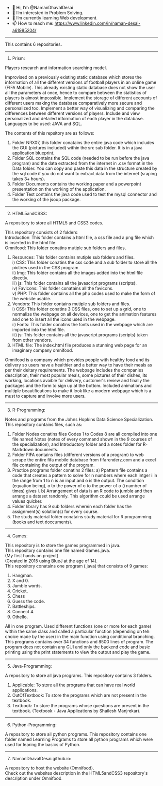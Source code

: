 - 👋 Hi, I’m @NamanDhavalDesai
- 👀 I’m interested in Problem Solving.
- 🌱 I’m currently learning Web development.
- 📫 How to reach me: https://www.linkedin.com/in/naman-desai-a61985204/

--------------------------------------------------------------------------------------------------------------------------------------------------------------------------------

This contains 6 repositories.

--------------------------------------------------------------------------------------------------------------------------------------------------------------------------------

1) Prism:

Players research and information searching model.

Improvised on a previously existing static database which stores the information of all the different versions of football players in an online game (FIFA Mobile). This already existing static database does not show the user all the parameters at once, hence to compare between the statistics of players is almost impossible. Implement the storage of different accounts of different users making the database comparatively more secure and personalized too. Implement a better way of visualizing and comparing the differences between different versions of players. Include and view personalized and detailed information of each player in the database. 
Languages to be used: JAVA and SQL. 

The contents of this repsitory are as follows:
1) Folder NRX07, this folder conatains the entire java code which includes the GUI (pictures included) within the src sub folder. It is in a java application blueprint.
2) Folder SQL contains the SQL code (needed to be run before the java program) and the data extracted from the internet in .csv format in the Data folder. You can copy and paste this data in the structure created by the sql code if you do not want to extract data from the internet (sraping takes 3+ hours).
3) Folder Documents contains the working paper and a powerpoint presentation on the working of the application.
4) Folder Test contains the java code used to test the mysql connector and the working of the jsoup package.

--------------------------------------------------------------------------------------------------------------------------------------------------------------------------------

2) HTML5andCSS3:

A repository to store all HTML5 and CSS3 codes.

This repository consists of 2 folders:  
Introduction: This folder contains a html file, a css file and a png file which is inserted in the html file.  
Omnifood: This folder conatins mutiple sub folders and files. 
1. Resources: This folder contains mutiple sub folders and files.  
  i) CSS: This folder conatins the css code and a sub folder to store all the pictires used in the CSS program.  
  ii) Img: This folder contains all the images added into the html file directly.  
  iii) js: This folder contains all the javascript programs (scripts).  
  iv) Favicons: This folder conatains all the favicons.  
  v) PHP: This folder contains all the php codes used to make the form of the website usable.  
2. Vendors: This folder contains mutiple sub folders and files.   
  i) CSS: This folder conatins 3 CSS files, one to set up a grid, one to normalize the webpage on all devices, one to get the animation features and one to insert all the icons used in the webpage.  
  ii) Fonts: This folder conatins the fonts used in the webpage which are imported into the html file.  
  iii) js: This folder contains all the javascript programs (scripts) taken from other vendors.
3. HTML file: The index.html file produces a stunning web page for an imaginary company omnifood.   

Omnifood is a company which provides people with healthy food and its delivery so users  have a healthier and a better way to have their meals as per their deitary requirements. The webpage includes the companies description, their most popular meals, some pictures of their dishes, its working, locations avaible for delivery, customer's review and finally the packages and the form to sign up at the bottom. Included animations and multiple beautifications to make it look like a modern webpage which is a must to capture and involve more users.  

--------------------------------------------------------------------------------------------------------------------------------------------------------------------------------

3) R-Programming:

Notes and programs from the Johns Hopkins Data Science Specialization.
This repository contains files, such as:
1) Folder Nodes conatins files Codes 1 to Codes 8 are all complied into one file named Notes (notes of every command shown in the 9 courses of the specialization), and Introductory folder and a notes folder for R-Markdown documents.
2) Folder FIFA contains files (different versions of a program) to web scrape the entire fifa mobile database from fifarenderz.com and a excel file containing the output of the program.
3) Practice programs folder conatins 2 files:
a) Ppattern file contains a code that creates a pattern to solve for n numbers where each intger i in the range from 1 to n is an input and o is the output. The condition (equation being), o to the power of o to the power of o (i number of times) gives i. 
b) Arrangement of data is an R code to jumble and then arrange a dataset randomly. This algorithm could be used arrange values quicker.
5) Folder library has 9 sub folders wherein each folder has the assignment(s) solution(s) for every course.
6) The study material folder conatains study material for R programming (books and text doccuments).

--------------------------------------------------------------------------------------------------------------------------------------------------------------------------------

4) Games:

This repository is to store the games programmed in java.  
This repository contains one file named Games.java.  
(My first hands on project).  
(Created in 2015 using BlueJ at the age of 14).  
This repository conatains one program (.java) that consists of 9 games:   
1) Hangman.
2) X and 0.
3) Jumble words.
4) Cricket.
5) Chess
6) Guess the code.
7) Battleships.
8) Connect 4.
9) Othello.

All in one program. Used different functions (one or more for each game) within the same class and called a particular function (depending on teh choice made by the user) in the main function using conditional branching. This programs contains over 34 functions and 8500 lines of program. The program does not contain any GUI and only the backend code and basic printing using the print statements to view the output and play the game.

--------------------------------------------------------------------------------------------------------------------------------------------------------------------------------

5) Java-Programming:

A repository to store all java programs. 
This repository contains 3 folders.
1) Applicable: To store all the programs that can have real world applications.
2) OutOfTextbook: To store the programs which are not present in the textbook.
3) Textbook: To store the programs whose questions are present in the textbook. (Textbook - Java Applications by Shailesh Manjrekar).

--------------------------------------------------------------------------------------------------------------------------------------------------------------------------------

6) Python-Programming:

A repository to store all python programs.
This repository contains one folder named Learning Programs to store all python programs which were used for learing the basics of Python.

--------------------------------------------------------------------------------------------------------------------------------------------------------------------------------

7) NamanDhavalDesai.github.io:

A repository to host the website (Omnifood).  
Check out the websites description in the HTML5andCSS3 repository's description under Omnifood.
